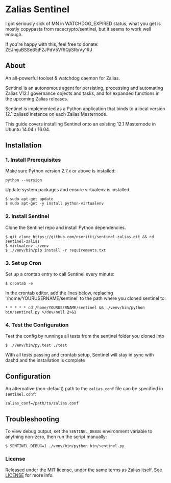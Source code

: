 # Zalias Sentinel
I got seriously sick of MN in WATCHDOG_EXPIRED status, what you get is mostly copypasta from racecrypto/sentinel, but it seems to work well enough.

If you're happy with this, feel free to donate: ZEJmjuBSSe65jF2JPdV5Vf6QjiSRxVy1RJ

## About 
An all-powerful toolset & watchdog daemon for Zalias.

Sentinel is an autonomous agent for persisting, processing and automating Zalias V12.1 governance objects and tasks, and for expanded functions in the upcoming Zalias releases.

Sentinel is implemented as a Python application that binds to a local version 12.1 zaliasd instance on each Zalias Masternode.

This guide covers installing Sentinel onto an existing 12.1 Masternode in Ubuntu 14.04 / 16.04.

## Installation

### 1. Install Prerequisites

Make sure Python version 2.7.x or above is installed:

    python --version

Update system packages and ensure virtualenv is installed:

    $ sudo apt-get update
    $ sudo apt-get -y install python-virtualenv

### 2. Install Sentinel

Clone the Sentinel repo and install Python dependencies.

    $ git clone https://github.com/nseritti/sentinel-zalias.git && cd sentinel-zalias
    $ virtualenv ./venv
    $ ./venv/bin/pip install -r requirements.txt

### 3. Set up Cron

Set up a crontab entry to call Sentinel every minute:

    $ crontab -e

In the crontab editor, add the lines below, replacing '/home/YOURUSERNAME/sentinel' to the path where you cloned sentinel to:

    * * * * * cd /home/YOURUSERNAME/sentinel && ./venv/bin/python bin/sentinel.py >/dev/null 2>&1

### 4. Test the Configuration

Test the config by runnings all tests from the sentinel folder you cloned into

    $ ./venv/bin/py.test ./test

With all tests passing and crontab setup, Sentinel will stay in sync with dashd and the installation is complete

## Configuration

An alternative (non-default) path to the `zalias.conf` file can be specified in `sentinel.conf`:

    zalias_conf=/path/to/zalias.conf

## Troubleshooting

To view debug output, set the `SENTINEL_DEBUG` environment variable to anything non-zero, then run the script manually:

    $ SENTINEL_DEBUG=1 ./venv/bin/python bin/sentinel.py

### License

Released under the MIT license, under the same terms as Zalias itself. See [LICENSE](LICENSE) for more info.

